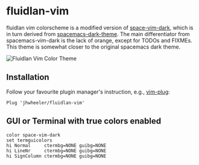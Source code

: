 fluidlan-vim
==============

fluidlan vim colorscheme is a modified version of [space-vim-dark](https://github.com/liuchengxu/space-vim-dark), which is in turn derived from [spacemacs-dark-theme](https://github.com/nashamri/spacemacs-theme). The main differentiator from spacemacs-vim-dark is the lack of orange, except for TODOs and FIXMEs. This theme is somewhat closer to the original spacemacs dark theme.

![Fluidlan Vim Color Theme](https://user-images.githubusercontent.com/23257850/88414702-db760e80-ce0f-11ea-9ae4-29f221612e77.png)

## Installation

Follow your favourite plugin manager's instruction, e.g., [vim-plug](https://github.com/junegunn/vim-plug):

```vim
Plug 'jhwheeler/fluidlan-vim'
```

## GUI or Terminal with true colors enabled

```vim
color space-vim-dark
set termguicolors
hi Normal     ctermbg=NONE guibg=NONE
hi LineNr     ctermbg=NONE guibg=NONE
hi SignColumn ctermbg=NONE guibg=NONE
```
